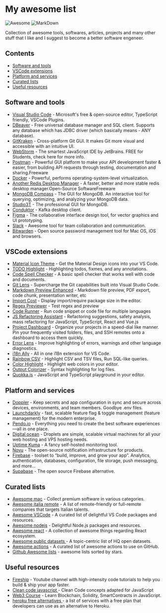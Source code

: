 # My awesome list
![Awesome](https://awesome.re/badge.svg) ![MarkDown](https://img.shields.io/badge/Markdown-000000?style=for-the-badge&logo=markdown&logoColor=white)

Collection of awesome tools, softwares, articles, projects and many other stuff that I like and I suggest to become a better software engeneer. 

## Contents

- [Software and tools](#software-and-tools)
- [VSCode extensions](#vscode-extensions)
- [Platform and services](#platform-and-services)
- [Curated lists](#curated-lists)
- [Useful resources](#useful-resources)


## Software and tools
- [Visual Studio Code](https://code.visualstudio.com/) - Microsoft's free & open-source editor, TypeScript friendly, VSCode Plugins.
- [DBeaver](https://github.com/dbeaver/dbeaver) - Free universal database manager and SQL client. Supports any database which has JDBC driver (which basically means - ANY database).
- [GitKraken](https://www.gitkraken.com/git-client) - Cross-platform Git GUI. It makes Git more visual and accessible with an intuitive UI.
- [WebStorm](https://www.jetbrains.com/webstorm/) - The smartest JavaScript IDE by JetBrains. FREE for Students, check here for more info.
- [Postman](https://www.getpostman.com/) - Powerful GUI platform to make your API development faster & easier, from building API requests through testing, documentation and sharing.Freeware
- [Docker](https://www.docker.com/) - Powerful, performs operating-system-level virtualization.
- [Another Redis Desktop Manager](https://github.com/qishibo/AnotherRedisDesktopManager) - A faster, better and more stable redis desktop manager.Open-Source SoftwareFreeware
- [MongoDB Compass](https://www.mongodb.com/en-us/products/compass) - The GUI for MongoDB. An interactive tool for querying, optimizing, and analyzing your MongoDB data.
- [Studio3T](https://studio3t.com/) - The professional GUI for MongoDB.
- [Conduktor](https://www.conduktor.io/) - Kafka desktop client.
- [Figma](https://www.figma.com/) - The collaborative interface design tool, for vector graphics and UI prototyping.
- [Slack](https://slack.com/intl/it-it) - Awesome tool for team collaboration and communication.
- [Bitwarden](https://bitwarden.com/) - Open source password management tool for Mac OS, iOS and browsers.

## VSCode extensions 
- [Material Icon Theme](https://marketplace.visualstudio.com/items?itemName=PKief.material-icon-theme) - Get the Material Design icons into your VS Code.
- [TODO Highlight](https://marketplace.visualstudio.com/items?itemName=wayou.vscode-todo-highlight) - Highlighting todos, fixmes, and any annotations.
- [Code Spell Checker](https://marketplace.visualstudio.com/items?itemName=streetsidesoftware.code-spell-checker) - A basic spell checker that works well with code and documents.
- [Git Lens](https://gitlens.amod.io/) - Supercharge the Git capabilities built into Visual Studio Code.
- [Markdown Preview Enhanced](https://marketplace.visualstudio.com/items?itemName=shd101wyy.markdown-preview-enhanced) - Markdown file preview, PDF export, code chunk, presentation writer, etc
- [Import Cost](https://marketplace.visualstudio.com/items?itemName=wix.vscode-import-cost) - Display import/require package size in the editor.
- [Regex Previewer](https://marketplace.visualstudio.com/items?itemName=chrmarti.regex) - Test regex and preview
- [Code Runner](https://marketplace.visualstudio.com/items?itemName=formulahendry.code-runner) - Run code snippet or code file for multiple languages
- [JS Refactoring Assistant](https://marketplace.visualstudio.com/items?itemName=p42ai.refactor) - Refactoring suggestions, safety analysis, mass refactoring for
JavaScript, TypeScript, React and Vue.js
- [Project Dashboard](https://marketplace.visualstudio.com/items?itemName=kruemelkatze.vscode-dashboard) - Organize your projects in a speed-dial like manner. Pin your frequently visited folders, files, and SSH remotes onto a dashboard to access them quickly.
- [Error Lens](https://marketplace.visualstudio.com/items?itemName=usernamehw.errorlens) - Improve highlighting of errors, warnings and other language diagnostics.
- [i18n Ally](https://marketplace.visualstudio.com/items?itemName=lokalise.i18n-ally) - All in one i18n extension for VS Code.
- [Rainbow CSV](https://marketplace.visualstudio.com/items?itemName=mechatroner.rainbow-csv) - Highlight CSV and TSV files, Run SQL-like queries.
- [Color Highlight](https://marketplace.visualstudio.com/items?itemName=naumovs.color-highlight) - Highlight web colors in your editor.
- [Output Colorizer](https://marketplace.visualstudio.com/items?itemName=IBM.output-colorizer) - Syntax highlighting for log files.
- [Quokka.js](https://marketplace.visualstudio.com/items?itemName=WallabyJs.quokka-vscode) - JavaScript and TypeScript playground in your editor.

## Platform and services

- [Doppler](https://www.doppler.com/) -  Keep secrets and app configuration in sync and secure across devices, environments, and team members. Goodbye .env files.
- [Launchdarkly](https://launchdarkly.com/) - fast, scalable feature flag & toggle management (feature management) for the modern enterprise.
- [Pendo.io](https://www.pendo.io/) - Everything you need to create the best software experiences—all in one place.
- [Digital ocean](https://www.digitalocean.com/) - Droplets are simple, scalable virtual machines for all your web hosting and VPS hosting needs.
- [Uptime Kuma](https://github.com/louislam/uptime-kuma) - A fancy self-hosted monitoring tool.
- [Novu](https://github.com/novuhq/novu) - The open-source notification infrastructure for products.
- [Firebase](https://firebase.google.com/) - toolset to “build, improve, and grow your app”. Analytics, authentication, databases, configuration, file storage, push messaging, and more...
- [Supabase](https://github.com/supabase/supabase) - The open source Firebase alternative.

## Curated lists

- [Awesome mac](https://github.com/jaywcjlove/awesome-mac) - Collect premium software in various categories.
- [Awesome italia remote](https://github.com/italiaremote/awesome-italia-remote) - A list of remote-friendly or full-remote companies that targets Italian talents.
- [Awesome VSCode](https://github.com/viatsko/awesome-vscode) - A curated list of delightful VS Code packages and resources.
- [Awesome nodejs](https://github.com/sindresorhus/awesome-nodejs) - Delightful Node.js packages and resources.
- [Awesome react](https://github.com/enaqx/awesome-react) - A collection of awesome things regarding React ecosystem.
- [Awesome public datasets
](https://github.com/awesomedata/awesome-public-datasets) - A topic-centric list of HQ open datasets.
- [Awesome actions](https://github.com/sdras/awesome-actions) - A curated list of awesome actions to use on GitHub.
- [Github Awesome lists](https://github.com/search?o=desc&p=1&q=awesome&s=stars&type=Repositories) - awesome lists sorted by stars.

## Useful resources
- [Fireship](https://www.youtube.com/@Fireship) - Youtube channel with high-intensity code tutorials to help you build & ship your app faster.
- [Clean code javascript
](https://github.com/ryanmcdermott/clean-code-javascript) - Clean Code concepts adapted for JavaScript
- [Web3 Course](https://youtu.be/gyMwXuJrbJQ) - Learn Blockchain, Solidity, SmartContracts in JavaScript.
- [heroku free alternatives
](https://github.com/Engagespot/heroku-free-alternatives) - a list of services with a free plan that developers can use as an alternative to Heroku.
